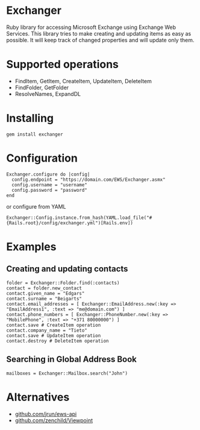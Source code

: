 Exchanger
=========

Ruby library for accessing Microsoft Exchange using Exchange Web Services.
This library tries to make creating and updating items as easy as possible.
It will keep track of changed properties and will update only them.

Supported operations
====================

* FindItem, GetItem, CreateItem, UpdateItem, DeleteItem
* FindFolder, GetFolder
* ResolveNames, ExpandDL

Installing
==========

    gem install exchanger

Configuration
=============

    Exchanger.configure do |config|
      config.endpoint = "https://domain.com/EWS/Exchanger.asmx"
      config.username = "username"
      config.password = "password"
    end

or configure from YAML

    Exchanger::Config.instance.from_hash(YAML.load_file("#{Rails.root}/config/exchanger.yml")[Rails.env])

Examples
========

Creating and updating contacts
------------------------------

    folder = Exchanger::Folder.find(:contacts)
    contact = folder.new_contact
    contact.given_name = "Edgars"
    contact.surname = "Beigarts"
    contact.email_addresses = [ Exchanger::EmailAddress.new(:key => "EmailAddress1", :text => "me@domain.com") ]
    contact.phone_numbers = [ Exchanger::PhoneNumber.new(:key => "MobilePhone", :text => "+371 80000000") ]
    contact.save # CreateItem operation
    contact.company_name = "Tieto"
    contact.save # UpdateItem operation
    contact.destroy # DeleteItem operation

Searching in Global Address Book
--------------------------------

    mailboxes = Exchanger::Mailbox.search("John")

Alternatives
============

* [github.com/jrun/ews-api](http://github.com/jrun/ews-api)
* [github.com/zenchild/Viewpoint](http://github.com/zenchild/Viewpoint)
